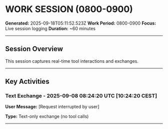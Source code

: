 # WORK SESSION (0800-0900)

**Generated:** 2025-09-18T05:11:52.523Z
**Work Period:** 0800-0900
**Focus:** Live session logging
**Duration:** ~60 minutes

---

## Session Overview

This session captures real-time tool interactions and exchanges.

---

## Key Activities

### Text Exchange - 2025-09-08 08:24:20 UTC [10:24:20 CEST]

**User Message:** [Request interrupted by user]

**Type:** Text-only exchange (no tool calls)

---

